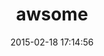 ---
layout: post
title:  "awsome"
repo:   "0x0539/awsome"
date:   2015-02-18 17:14:56
gemurl: http://github.com/0x0539/awsome
---